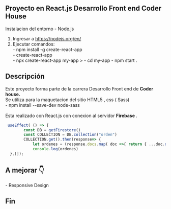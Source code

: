 ## Proyecto en React.js Desarrollo Front end Coder House

Instalacion del entorno - Node.js

1. Ingresar a https://nodejs.org/en/ 
1.   Ejecutar comandos:<br>
         - npm install -g  create-react-app <br>
         -  create-react-app  <br>
		 - npx create-react-app my-app >
		 - cd my-app 
		 - npm start .


<h2>Descripción </h2>
Este proyecto forma parte de la carrera Desarrollo Front end de <b> Coder house. </b> <br>
Se utiliza  para la maquetacion del sitio HTML5 , css ( Sass) <br>
                            -   npm install --save-dev node-sass
                                                                 
Esta realizado con React.js con conexion al servidor <b>Firebase </b>.
　

```javascript
 useEffect( () => {
        const DB = getFirestore()
        const COLLECTION = DB.collection("orden")
        COLLECTION.get().then(response=> {
            let ordenes = (response.docs.map( doc =>{ return { ...doc.data(), id: doc.id } } ) ) 
            console.log(ordenes)
  },[]);
```

<h2> A mejorar  👇 </h2>
- Responsive Design







<h2>Fin </h2>